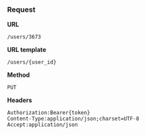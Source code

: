 ### Request

**URL**

`/users/3673`

**URL template**

`/users/{user_id}`

**Method**

`PUT`

**Headers**

`Authorization:Bearer{token}`  
`Content-Type:application/json;charset=UTF-8`  
`Accept:application/json`  
